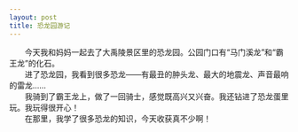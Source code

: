 ```yaml
---
layout: post
title: 恐龙园游记
---
```



　　今天我和妈妈一起去了大禹陵景区里的恐龙园。公园门口有“马门溪龙”和“霸王龙”的化石。  
　　进了恐龙园，我看到很多恐龙——有最丑的肿头龙、最大的地震龙、声音最响的雷龙……  
　　我骑到了霸王龙上，做了一回骑士，感觉既高兴又兴奋。我还钻进了恐龙蛋里玩。我玩得很开心！  
　　在那里，我学了很多恐龙的知识，今天收获真不少啊！  

